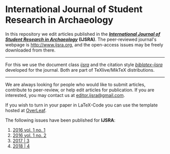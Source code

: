International Journal of Student Research in Archaeology
====

In this repository we edit articles published in the __[_International Journal of Student Research in Archaeology_](http://www.ijsra.org) (IJSRA)__. The peer-reviewed journal's webpage is http://www.ijsra.org, and the open-access issues may be freely downloaded from there.

---
For this we use the document class [_ijsra_](https://github.com/LukasCBossert/documentclass-ijsra)
and the citation style [_biblatex-ijsra_](https://github.com/LukasCBossert/biblatex-ijsra) developed for the journal.
Both are part of TeXlive/MikTeX distributions.

---
We are always looking for people who would like to submit articles, contribute to peer-review, or help edit articles for publication. If you are interested, you may contact us at editor.ijsra@gmail.com.

If you wish to turn in your paper in LaTeX-Code you can use the template hosted at [OverLeaf](https://www.overleaf.com/latex/templates/template-for-international-journal-of-student-research-in-archaeology-ijsra/nwdmgkqqxkhd#.WF2fkLGYwiM).

The following issues have been published for **IJSRA**:

1. [2016 vol. 1 no. 1](https://github.com/LukasCBossert/ijsra/blob/master/issues-completed-pdf/ijsra_2016_01_01.pdf)
2. [2016 vol. 1 no. 2](https://github.com/LukasCBossert/ijsra/blob/master/issues-completed-pdf/ijsra_2016_01_02/ijsra_2016_01_02.pdf)
3. [2017 | 3](https://github.com/LukasCBossert/ijsra/blob/master/issues-completed-pdf/ijsra_2017_03/ijsra_2017_03-00.pdf)
4. [2018 | 4](https://github.com/LukasCBossert/ijsra/blob/master/issues-completed-pdf/ijsra_2018_04/)
